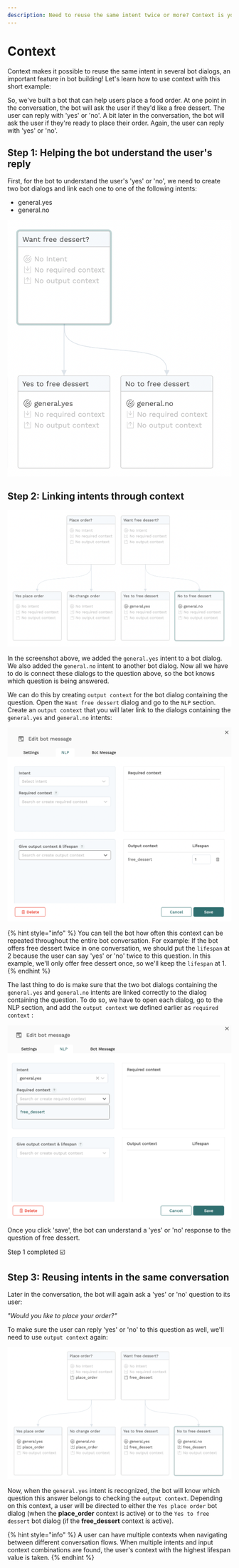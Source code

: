 ```yaml
---
description: Need to reuse the same intent twice or more? Context is your friend.
---
```


# Context

Context makes it possible to reuse the same intent in several bot dialogs, an important feature in bot building! Let's learn how to use context with this short example:

So, we've built a bot that can help users place a food order. At one point in the conversation, the bot will ask the user if they'd like a free dessert. The user can reply with 'yes' or 'no'. A bit later in the conversation, the bot will ask the user if they're ready to place their order. Again, the user can reply with 'yes' or 'no'. 

## Step 1: Helping the bot understand the user's reply

First, for the bot to understand the user's 'yes' or 'no', we need to create two bot dialogs and link each one to one of the following intents: 

* general.yes
* general.no

![Two bot dialogs, one for each possible user response](../.gitbook/assets/image%20%28593%29.png)

## Step 2: Linking intents through context

![](../.gitbook/assets/dessert%20%282%29.png)

In the screenshot above, we added the `general.yes` intent to a bot dialog. We also added the `general.no` intent to another bot dialog. Now all we have to do is connect these dialogs to the question above, so the bot knows which question is being answered. 

We can do this by creating `output context` for the bot dialog containing the question. Open the `Want free dessert` dialog and go to the `NLP` section. Create an `output context` that you will later link to the dialogs containing the `general.yes` and `general.no` intents:

![Adding output context to a bot dialog](../.gitbook/assets/image%20%28592%29.png)

{% hint style="info" %}
You can tell the bot how often this context can be repeated throughout the entire bot conversation. For example: If the bot offers free dessert twice in one conversation, we should put the `lifespan` at 2 because the user can say 'yes' or 'no' twice to this question. In this example, we'll only offer free dessert once, so we'll keep the `lifespan` at 1.
{% endhint %}

The last thing to do is make sure that the two bot dialogs containing the `general.yes` and `general.no` intents are linked correctly to the dialog containing the question. To do so, we have to open each dialog, go to the NLP section, and add the `output context` we defined earlier as `required context` :

![Adding required context to a bot dialog](../.gitbook/assets/image%20%28591%29.png)

Once you click 'save', the bot can understand a 'yes' or 'no' response to the question of free dessert. 

Step 1 completed ☑️

## Step 3: Reusing intents in the same conversation

Later in the conversation, the bot will again ask a 'yes' or 'no' question to its user: 

_"Would you like to place your order?"_

To make sure the user can reply 'yes' or 'no' to this question as well, we'll need to use `output context` again:

![Using a different output context so we can use the yes/no intents again](../.gitbook/assets/image%20%28594%29.png)

Now, when the `general.yes` intent is recognized, the bot will know which question this answer belongs to checking the `output context`. Depending on this context, a user will be directed to either the `Yes place order` bot dialog \(when the **place\_order** context is active\) or to the `Yes to free dessert` bot dialog \(if the **free\_dessert** context is active\).

{% hint style="info" %}
A user can have multiple contexts when navigating between different conversation flows. When multiple intents and input context combinations are found, the user's context with the highest lifespan value is taken.
{% endhint %}

